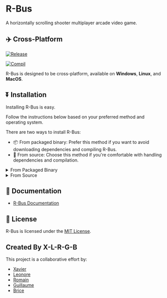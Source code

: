 # R-Bus

A horizontally scrolling shooter multiplayer arcade video game.

## :airplane: Cross-Platform

[![Release](https://github.com/X-R-G-B/R-Bus/actions/workflows/release.yml/badge.svg?branch=main)](https://github.com/X-R-G-B/R-Bus/actions/workflows/release.yml)

[![Compil](https://github.com/X-R-G-B/R-Bus/actions/workflows/compil.yml/badge.svg?branch=main)](https://github.com/X-R-G-B/R-Bus/actions/workflows/compil.yml)

R-Bus is designed to be cross-platform, available on **Windows**, **Linux**, and **MacOS**.

## :arrow_double_down: Installation

Installing R-Bus is easy.

Follow the instructions below based on your preferred method and operating system.

There are two ways to install R-Bus:
- :package: From packaged binary: Prefer this method if you want to avoid downloading dependencies and compiling R-Bus.
- :hammer: From source: Choose this method if you're comfortable with handling dependencies and compilation.

<details>
  <summary>From Packaged Binary</summary>

### :package: From Packaged Binary

#### :penguin: GNU/Linux
- [GNU/Linux Binary Installation Instruction](https://x-r-g-b.github.io/R-Bus/user-guide/installation/packaged-binary/gnu-linux.html)

#### :window: Windows
- [Windows Binary Installation Instruction](https://x-r-g-b.github.io/R-Bus/user-guide/installation/packaged-binary/windows.html)

#### :apple: MacOS
- [MacOS Binary Installation Instruction](https://x-r-g-b.github.io/R-Bus/user-guide/installation/packaged-binary/macos.html)

</details>

<details>
    <summary>From Source</summary>

### :hammer: From Source

#### :penguin: GNU/Linux
- [GNU/Linux Source Installation Instruction](https://x-r-g-b.github.io/R-Bus/user-guide/installation/source/gnu-linux.html)

#### :window: Windows
- [Windows Source Installation Instruction](https://x-r-g-b.github.io/R-Bus/user-guide/installation/source/windows.html)

#### :apple: MacOS
- [MacOS Source Installation Instruction](https://x-r-g-b.github.io/R-Bus/user-guide/installation/source/macos.html)

</details>

## :book: Documentation
- [R-Bus Documentation](https://x-r-g-b.github.io/R-Bus/)

## :bookmark_tabs: License
R-Bus is licensed under the [MIT License](https://github.com/X-R-G-B/R-Bus/blob/dev/LICENSE).

## Created By X-L-R-G-B
This project is a collaborative effort by:

- [Xavier](https://github.com/Saverio976)
- [Leonore](https://github.com/TTENSHII)
- [Romain](https://github.com/romainpanno)
- [Guillaume](https://github.com/guillaumeAbel)
- [Brice](https://github.com/KitetsuK)
